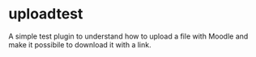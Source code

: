 uploadtest
==========

A simple test plugin to understand how to upload a file with Moodle and make it possibile to download it with a link.